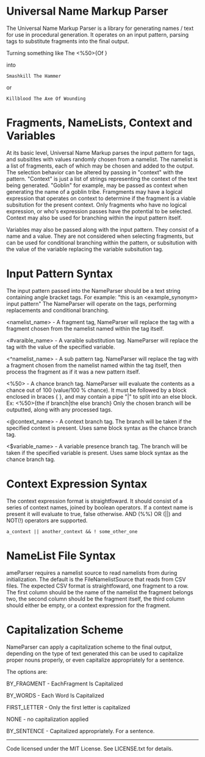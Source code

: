 # Universal Name Markup Parser #

The Universal Name Markup Parser is a library for generating names / text for use in procedural generation. It operates on an input pattern, parsing tags to substitute fragments into the final output.

Turning something like 
    <verb><nount> The <verb> <%50>{Of <verbing>}

into

    Smashkill The Hammer

or

    Killblood The Axe Of Wounding

# Fragments, NameLists, Context and Variables #

At its basic level, Universal Name Markup parses the input pattern for tags, and subsitites with values randomly chosen from a namelist. The namelist is a list of fragments, each of which may be chosen and added to the output. The selection behavior can be altered by passing in "context" with the pattern. "Context" is just a list of strings representing the context of the text being generated. "Goblin" for example, may be passed as context when generating the name of a goblin tribe. Framgments may have a logical expression that operates on context to determine if the fragment is a viable subsitution for the present context. Only fragments who have no logical expression, or who's expression passes have the potential to be selected. Context may also be used for branching within the input pattern itself.

Variables may also be passed along with the input pattern. They consist of a name and a value. They are not considered when selecting fragments, but can be used for conditional branching within the pattern, or subsitution with the value of the variable replacing the variable subsitution tag.

# Input Pattern Syntax #

The input pattern passed into the NameParser should be a text string containing angle bracket tags. For example: "this is an <example_synonym> input pattern" The NameParser will operate on the tags, performing replacements and conditional branching.

<namelist_name> - A fragment tag, NameParser will replace the tag with a fragment chosen from the namelist named within the tag itself.

<#varaible_name> - A varaible substitution tag. NameParser will replace the tag with the value of the specified variable.

<^namelist_name> - A sub pattern tag. NameParser will replace the tag with a fragment chosen from the namelist named within the tag itself, then process the fragment as if it was a new pattern itself.

<%50> - A chance branch tag. NameParser will evaluate the contents as a chance out of 100 (value/100 % chance). It must be followed by a block enclosed in braces { }, and may contain a pipe "|" to split into an else block. Ex: <%50>{the if branch|the else branch} Only the chosen branch will be outputted, along with any processed tags.

<@context_name> - A context branch tag. The branch will be taken if the specified context is present. Uses same block syntax as the chance branch tag.

<$variable_name> - A variable presence branch tag. The branch will be taken if the specified variable is present. Uses same block syntax as the chance branch tag.

# Context Expression Syntax #

The context expression format is straightfoward. It should consist of a series of context names, joined by boolean operators. If a context name is present it will evaluate to true, false otherwise. AND (%%) OR (||) and NOT(!) operators are supported.

    a_context || another_context && ! some_other_one

# NameList File Syntax # 

ameParser requires a namelist source to read namelists from during initialization. The default is the FileNamelistSource that reads from CSV files. The expected CSV format is straightfoward, one fragment to a row. The first column should be the name of the namelist the fragment belongs two, the second column should be the fragment itself, the third column  should either be empty, or a context expression for the fragment.

# Capitalization Scheme #

NameParser can apply a capitalization scheme to the final output, depending on the type of text generated this can be used to capitalize proper nouns properly, or even capitalize appropriately for a sentence.

The options are:

BY_FRAGMENT - EachFragment Is Capitalized

BY_WORDS - Each Word Is Capitalized

FIRST_LETTER - Only the first letter is capitalized

NONE - no capitalization applied

BY_SENTENCE - Capitalized appropriately. For a sentence.

--------------------------------------------

Code licensed under the MIT License. See LICENSE.txt for details.